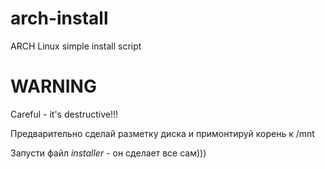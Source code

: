 # arch-install
ARCH Linux simple install script

# WARNING #
Careful  - it's destructive!!!

Предварительно сделай разметку диска и примонтируй корень к /mnt

Запусти файл *installer* - он сделает все сам)))
